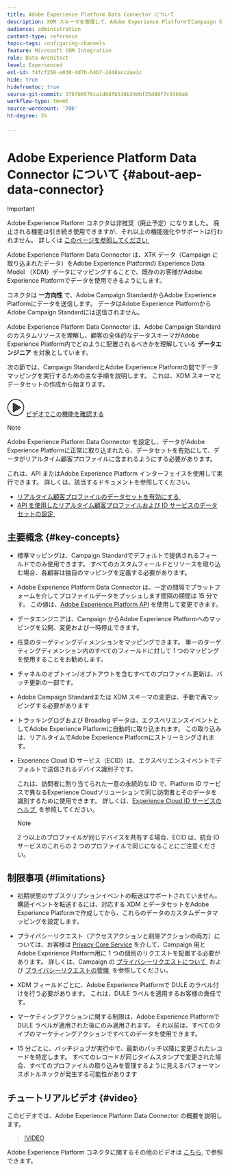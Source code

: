 ```yaml
---
title: Adobe Experience Platform Data Connector について
description: XDM スキーマを管理して、Adobe Experience PlatformでCampaign Standardデータを使用できるようにします。
audience: administration
content-type: reference
topic-tags: configuring-channels
feature: Microsoft CRM Integration
role: Data Architect
level: Experienced
exl-id: f4fcf256-e030-4d7b-b4b7-2448acc2ae1c
hide: true
hidefromtoc: true
source-git-commit: 376f00576ca1d0dfb536b29dbf25d88f7c93b9a8
workflow-type: tm+mt
source-wordcount: '706'
ht-degree: 3%

---
```


# Adobe Experience Platform Data Connector について {#about-aep-data-connector}

>[!IMPORTANT]
>
>Adobe Experience Platform コネクタは非推奨（廃止予定）になりました。 廃止される機能は引き続き使用できますが、それ以上の機能強化やサポートは行われません。 詳しくは [&#x200B; このページを参照してください &#x200B;](../../rn/using/deprecated-features.md)

Adobe Experience Platform Data Connector は、XTK データ（Campaign に取り込まれたデータ）をAdobe Experience Platformの Experience Data Model （XDM）データにマッピングすることで、既存のお客様がAdobe Experience Platformでデータを使用できるようにします。

コネクタは **一方向性** で、Adobe Campaign StandardからAdobe Experience Platformにデータを送信します。 データはAdobe Experience PlatformからAdobe Campaign Standardには送信されません。

Adobe Experience Platform Data Connector は、Adobe Campaign Standardのカスタムリソースを理解し、顧客の全体的なデータスキーマがAdobe Experience Platform内でどのように配置されるべきかを理解している **データエンジニア** を対象としています。

次の節では、Campaign StandardとAdobe Experience Platformの間でデータマッピングを実行するための主な手順を説明します。 これは、XDM スキーマとデータセットの作成から始まります。

![](assets/do-not-localize/how-to-video.png) [ビデオでこの機能を確認する](#video)

>[!NOTE]
>Adobe Experience Platform Data Connector を設定し、データがAdobe Experience Platformに正常に取り込まれたら、データセットを有効にして、データがリアルタイム顧客プロファイルに含まれるようにする必要があります。
>
>これは、API またはAdobe Experience Platform インターフェイスを使用して実行できます。 詳しくは、該当するドキュメントを参照してください。
>
>* [&#x200B; リアルタイム顧客プロファイルのデータセットを有効にする &#x200B;](https://experienceleague.adobe.com/docs/experience-platform/rtcdp/datasets/dataset.html?lang=ja)
>* [API を使用したリアルタイム顧客プロファイルおよび ID サービスのデータセットの設定 &#x200B;](https://experienceleague.adobe.com/docs/experience-platform/catalog/api/getting-started.html?lang=ja)

## 主要概念 {#key-concepts}

* 標準マッピングは、Campaign Standardでデフォルトで提供されるフィールドでのみ使用できます。 すべてのカスタムフィールドとリソースを取り込む場合、各顧客は独自のマッピングを定義する必要があります。

* Adobe Experience Platform Data Connector は、一定の間隔でプラットフォームを介してプロファイルデータをプッシュします&#x200B; 間隔の期間は 15 分です。 この値は、[Adobe Experience Platform API](https://experienceleague.adobe.com/docs/experience-platform/ingestion/home.html?lang=ja) を使用して変更できます。

* データエンジニアは、Campaign からAdobe Experience Platformへのマッピングを公開、変更および一時停止できます。

* 任意のターゲティングディメンションをマッピングできます。 単一のターゲティングディメンション内のすべてのフィールドに対して 1 つのマッピングを使用することをお勧めします。

* チャネルのオプトイン/オプトアウトを含むすべてのプロファイル更新は、バッチ更新の一部です。

* Adobe Campaign Standardまたは XDM スキーマの変更は、手動で再マッピングする必要があります&#x200B;

* トラッキングログおよび Broadlog データは、エクスペリエンスイベントとしてAdobe Experience Platformに自動的に取り込まれます。 この取り込みは、リアルタイムでAdobe Experience Platformにストリーミングされます。

* Experience Cloud ID サービス（ECID）は、エクスペリエンスイベントでデフォルトで送信されるデバイス識別子です。

  これは、訪問者に割り当てられた一意の永続的な ID で、Platform ID サービスで異なるExperience Cloudソリューションで同じ訪問者とそのデータを識別するために使用できます。 詳しくは、[Experience Cloud ID サービスのヘルプ &#x200B;](https://experienceleague.adobe.com/docs/id-service/using/home.html?lang=ja) を参照してください。

  >[!NOTE]
  >
  >2 つ以上のプロファイルが同じデバイスを共有する場合、ECID は、統合 ID サービスのこれらの 2 つのプロファイルで同じになることにご注意ください。

## 制限事項 {#limitations}

* 初期状態のサブスクリプションイベントの転送はサポートされていません。 購読イベントを転送するには、対応する XDM とデータセットをAdobe Experience Platformで作成してから、これらのデータのカスタムデータマッピングを設定します。

* プライバシーリクエスト（アクセスアクションと削除アクションの両方）については、お客様は [Privacy Core Service](https://experienceleague.adobe.com/docs/experience-platform/privacy/home.html?lang=ja#how-to-use-privacy-service-to-manage-privacy-job-requests) を介して、Campaign 用とAdobe Experience Platform用に 1 つの個別のリクエストを配置する必要があります。 詳しくは、Campaign の [&#x200B; プライバシーリクエストについて &#x200B;](https://helpx.adobe.com/jp/campaign/kb/acs-privacy.html#righttoaccess) および [&#x200B; プライバシーリクエストの管理 &#x200B;](https://helpx.adobe.com/jp/campaign/kb/acs-privacy.html#ManagingPrivacyRequests) を参照してください。

* XDM フィールドごとに、Adobe Experience Platformで DULE のラベル付けを行う必要があります。 これは、DULE ラベルを適用するお客様の責任です。

* マーケティングアクションに関する制限は、Adobe Experience Platformで DULE ラベルが適用された後にのみ適用されます。 それ以前は、すべてのタイプのマーケティングアクションですべてのデータを使用できます。

* 15 分ごとに、バッチジョブが実行中で、最新のバッチ以降に変更されたレコードを特定します。 すべてのレコードが同じタイムスタンプで変更された場合、すべてのプロファイルの取り込みを管理するように見えるパフォーマンスボトルネックが発生する可能性があります

## チュートリアルビデオ {#video}

このビデオでは、Adobe Experience Platform Data Connector の概要を説明します。

>[!VIDEO](https://video.tv.adobe.com/v/34384?quality=12&captions=jpn)

Adobe Experience Platform コネクタに関するその他のビデオは [&#x200B; こちら &#x200B;](https://experienceleague.adobe.com/docs/campaign-learn/campaign-standard-tutorials/administrating/adobe-experience-platform-data-connector/understanding-the-adobe-experience-platform-data-connector.html?lang=ja) で参照できます。
